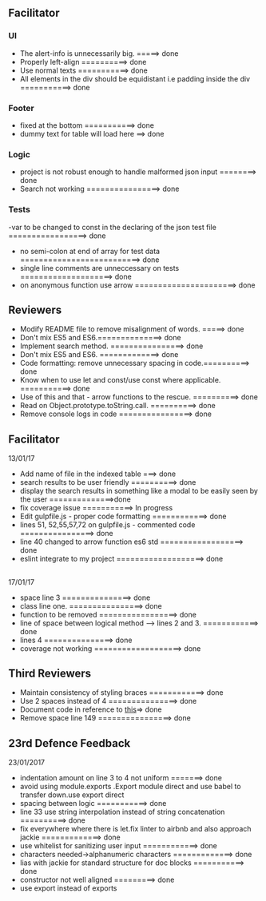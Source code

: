 ## Facilitator

### UI 
- The alert-info is unnecessarily big. =====> done
- Properly left-align ==========> done
- Use normal texts  ===========> done 
- All elements in the div should be equidistant i.e padding inside the div ===========> done

### Footer 
- fixed at the bottom ===========> done 
- dummy text for table will load here  ==> done

### Logic 
- project is not robust enough to handle malformed json input ========> done
- Search not working ================> done

### Tests

-var to be changed to const in the declaring of the json test file  =================> done
- no semi-colon at end of array for test data ==========================> done
- single line comments are unneccessary on tests ====================> done
- on anonymous function use arrow  ======================> done

## Reviewers

- Modify README file to remove misalignment of words.    =====> done
- Don't mix ES5 and ES6.==============> done
- Implement search method. ================> done
- Don't mix ES5 and ES6. =============> done
- Code formatting: remove unnecessary spacing in code.==========> done
- Know when to use let and const/use const where applicable. ===========> done
- Use of this and that - arrow functions to the rescue. ==========> done
- Read on Object.prototype.toString.call. ==========> done
- Remove console logs in code ================> done

## Facilitator
13/01/17
- Add name of file in the indexed table ===> done
- search results to be user friendly ==========> done
- display the search results in something like a modal to be easily seen by the user  ==============>done
- fix coverage issue ===========> In progress
- Edit gulpfile.js - proper code formatting  ============> done
- lines 51, 52,55,57,72 on gulpfile.js - commented code  ================> done
- line 40 changed to arrow function es6 std ==================> done
- eslint integrate to my project ===================> done


## 
17/01/17
- space line 3  ===============> done
- class line one. ================> done
- function to be removed  =================> done
- line of space between logical method --> lines 2 and 3. ============> done 
- lines 4  ===============> done
- coverage not working ===================> done

## Third Reviewers
- Maintain consistency of styling braces ============> done
- Use 2 spaces instead of 4 ===============> done
- Document code in reference to <a href="http://usejsdoc.org/howto-es2015-classes.html">this</a>=> done
- Remove space line 149 ================> done


## 23rd Defence Feedback
23/01/2017
- indentation amount on line 3 to 4 not uniform =======> done
- avoid using module.exports .Export module direct and use babel to transfer down.use export direct
- spacing between logic ===========> done
- line 33 use string interpolation instead of string concatenation  ==========> done
- fix everywhere where there is let.fix linter to airbnb and also approach jackie =============> done
- use whitelist for sanitizing user input ============> done
- characters needed->alphanumeric characters =============> done
- lias with jackie for standard structure for doc blocks ===========> done
- constructor not well aligned =========> done
- use export instead of exports